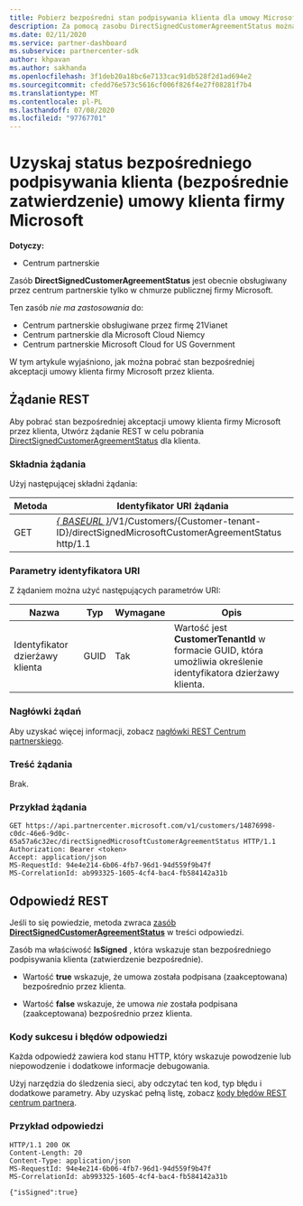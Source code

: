 ```yaml
---
title: Pobierz bezpośredni stan podpisywania klienta dla umowy Microsoft Customer Agreement.
description: Za pomocą zasobu DirectSignedCustomerAgreementStatus można uzyskać status bezpośredniego podpisywania klienta (bezpośrednie zatwierdzenie) umowy klienta firmy Microsoft.
ms.date: 02/11/2020
ms.service: partner-dashboard
ms.subservice: partnercenter-sdk
author: khpavan
ms.author: sakhanda
ms.openlocfilehash: 3f1deb20a18bc6e7133cac91db528f2d1ad694e2
ms.sourcegitcommit: cfedd76e573c5616cf006f826f4e27f08281f7b4
ms.translationtype: MT
ms.contentlocale: pl-PL
ms.lasthandoff: 07/08/2020
ms.locfileid: "97767701"
---
```

# <a name="get-the-status-of-a-customers-direct-signing-direct-acceptance-of-microsoft-customer-agreement"></a>Uzyskaj status bezpośredniego podpisywania klienta (bezpośrednie zatwierdzenie) umowy klienta firmy Microsoft

**Dotyczy:**

- Centrum partnerskie

Zasób **DirectSignedCustomerAgreementStatus** jest obecnie obsługiwany przez centrum partnerskie tylko w chmurze publicznej firmy Microsoft.

Ten zasób *nie ma zastosowania* do:

- Centrum partnerskie obsługiwane przez firmę 21Vianet
- Centrum partnerskie dla Microsoft Cloud Niemcy
- Centrum partnerskie Microsoft Cloud for US Government

W tym artykule wyjaśniono, jak można pobrać stan bezpośredniej akceptacji umowy klienta firmy Microsoft przez klienta.

## <a name="rest-request"></a>Żądanie REST

Aby pobrać stan bezpośredniej akceptacji umowy klienta firmy Microsoft przez klienta, Utwórz żądanie REST w celu pobrania [DirectSignedCustomerAgreementStatus](./customer-agreement-direct-sign-status-resource.md) dla klienta.

### <a name="request-syntax"></a>Składnia żądania

Użyj następującej składni żądania:

| Metoda | Identyfikator URI żądania                                                                                      |
|--------|--------------------------------------------------------------------------------------------------|
| GET    | [*\{ BASEURL \}*](partner-center-rest-urls.md)/V1/Customers/{Customer-tenant-ID}/directSignedMicrosoftCustomerAgreementStatus http/1.1 |

### <a name="uri-parameters"></a>Parametry identyfikatora URI

Z żądaniem można użyć następujących parametrów URI:

| Nazwa             | Typ | Wymagane | Opis                                                                               |
|------------------|------|----------|-------------------------------------------------------------------------------------------|
| Identyfikator dzierżawy klienta | GUID | Tak | Wartość jest **CustomerTenantId** w formacie GUID, która umożliwia określenie identyfikatora dzierżawy klienta. |

### <a name="request-headers"></a>Nagłówki żądań

Aby uzyskać więcej informacji, zobacz [nagłówki REST Centrum partnerskiego](headers.md).

### <a name="request-body"></a>Treść żądania

Brak.

### <a name="request-example"></a>Przykład żądania

```http
GET https://api.partnercenter.microsoft.com/v1/customers/14876998-c0dc-46e6-9d0c-65a57a6c32ec/directSignedMicrosoftCustomerAgreementStatus HTTP/1.1
Authorization: Bearer <token>
Accept: application/json
MS-RequestId: 94e4e214-6b06-4fb7-96d1-94d559f9b47f
MS-CorrelationId: ab993325-1605-4cf4-bac4-fb584142a31b
```

## <a name="rest-response"></a>Odpowiedź REST

Jeśli to się powiedzie, metoda zwraca [zasób **DirectSignedCustomerAgreementStatus**](./customer-agreement-direct-sign-status-resource.md) w treści odpowiedzi.

Zasób ma właściwość **IsSigned** , która wskazuje stan bezpośredniego podpisywania klienta (zatwierdzenie bezpośrednie).

- Wartość **true** wskazuje, że umowa została podpisana (zaakceptowana) bezpośrednio przez klienta.

- Wartość **false** wskazuje, że umowa *nie* została podpisana (zaakceptowana) bezpośrednio przez klienta.

### <a name="response-success-and-error-codes"></a>Kody sukcesu i błędów odpowiedzi

Każda odpowiedź zawiera kod stanu HTTP, który wskazuje powodzenie lub niepowodzenie i dodatkowe informacje debugowania.

Użyj narzędzia do śledzenia sieci, aby odczytać ten kod, typ błędu i dodatkowe parametry. Aby uzyskać pełną listę, zobacz [kody błędów REST centrum partnera](error-codes.md).

### <a name="response-example"></a>Przykład odpowiedzi

```http
HTTP/1.1 200 OK
Content-Length: 20
Content-Type: application/json
MS-RequestId: 94e4e214-6b06-4fb7-96d1-94d559f9b47f
MS-CorrelationId: ab993325-1605-4cf4-bac4-fb584142a31b

{"isSigned":true}
```
